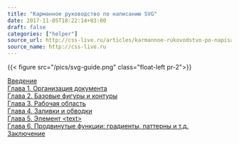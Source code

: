 ```yaml
---
title: "Карманное руководство по написанию SVG"
date: 2017-11-05T18:22:14+03:00
draft: false
categories: ["helper"]
source_url: http://css-live.ru/articles/karmannoe-rukovodstvo-po-napisaniyu-svg-vvedenie.html
source_name: http://css-live.ru
---
```


{{< figure src="/pics/svg-guide.png" class="float-left pr-2">}}

[Введение](http://css-live.ru/svg/karmannoe-rukovodstvo-po-napisaniyu-svg-vvedenie.html)  
[Глава 1. Организация документа](http://css-live.ru/svg/karmannoe-rukovodstvo-po-napisaniyu-svg-glava-1-organizaciya-dokumenta.html)  
[Глава 2. Базовые фигуры и контуры](http://css-live.ru/svg/karmannoe-rukovodstvo-po-napisaniyu-svg-glava-2.html)  
[Глава 3. Рабочая область](http://css-live.ru/articles/karmannoe-rukovodstvo-po-napisaniyu-svg-glava-3.html)  
[Глава 4. Заливки и обводки](http://css-live.ru/svg/karmannoe-rukovodstvo-po-napisaniyu-svg-glava-4.html)  
[Глава 5. Элемент &lt;text&gt;](http://css-live.ru/articles/glava-5-element-text.html)  
[Глава 6. Продвинутые функции: градиенты, паттерны и т.д.](http://css-live.ru/svg/karmannoe-rukovodstvo-po-napisaniyu-svg-glava-6.html)  
[Заключение](http://css-live.ru/articles/karmannoe-rukovodstvo-po-napisaniyu-svg-glava-6.html#conclusion)  
<!--more-->
